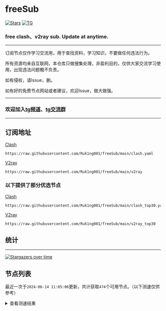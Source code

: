 # freeSub
[![Stars](https://img.shields.io/github/stars/Ruk1ng001/freeSub)](https://github.com/Ruk1ng001/freeSub/stargazers)
[![TG](https://img.shields.io/badge/Telegram-gray?logo=Telegram)](https://t.me/Ruk1ng001)
### free clash、v2ray sub. Update at anytime.

---

订阅节点仅作学习交流用，用于查找资料，学习知识，不要做任何违法行为。

所有资源均来自互联网，本仓库只做搜集处理，非盈利目的，仅供大家交流学习使用，出现违法问题概不负责。

如有侵权，请Issue，删。

如有好的免费节点网站或者建议，欢迎Issue，做大做强。

---

### 欢迎加入[tg频道](https://t.me/Ruk1ng001)、[tg交流群](https://t.me/+-e-b04EE5Cw2NmU1)

---

## 订阅地址
[Clash](https://raw.githubusercontent.com/Ruk1ng001/freeSub/main/clash.yaml)
```
https://raw.githubusercontent.com/Ruk1ng001/freeSub/main/clash.yaml
```
[V2ray](https://raw.githubusercontent.com/Ruk1ng001/freeSub/main/v2ray)
```
https://raw.githubusercontent.com/Ruk1ng001/freeSub/main/v2ray
```
### 以下提供了部分优选节点

[Clash](https://raw.githubusercontent.com/Ruk1ng001/freeSub/main/clash_top30.yaml)
```
https://raw.githubusercontent.com/Ruk1ng001/freeSub/main/clash_top30.yaml
```
[V2ray](https://raw.githubusercontent.com/Ruk1ng001/freeSub/main/v2ray_top30)
```
https://raw.githubusercontent.com/Ruk1ng001/freeSub/main/v2ray_top30
```

## 统计

---

[![Stargazers over time](https://starchart.cc/Ruk1ng001/freeSub.svg)](https://starchart.cc/Ruk1ng001/freeSub)

## 节点列表

最近一次于`2024-06-14 11:05:06`更新，共计获取`474`个可用节点。（以下测速仅供参考）

<details> <summary>查看测速结果</summary>

| 序号 | 节点 | 带宽 | 延迟 |
|:--:|:--:|:--:|:--:|
 | 1 | CN😈github.com/Ruk1ng001_284781194 | 4.30MB/s | 486.00ms |
 | 2 | CN😈github.com/Ruk1ng001_141879622 | 4.13MB/s | 404.00ms |
 | 3 | CN😈github.com/Ruk1ng001_223145029 | 4.10MB/s | 377.00ms |
 | 4 | CN😈github.com/Ruk1ng001_-219969400 | 3.97MB/s | 901.00ms |
 | 5 | ChatGPT😈github.com/Ruk1ng001_-1720612472 | 3.78MB/s | 604.00ms |
 | 6 | CA😈github.com/Ruk1ng001_1010805331 | 3.50MB/s | 2270.00ms |
 | 7 | CN😈github.com/Ruk1ng001_378947004 | 3.50MB/s | 295.00ms |
 | 8 | CN😈github.com/Ruk1ng001_1947569882 | 3.49MB/s | 598.00ms |
 | 9 | SG😈github.com/Ruk1ng001_-1132166946 | 3.39MB/s | 692.00ms |
 | 10 | CN😈github.com/Ruk1ng001_216005973 | 3.37MB/s | 583.00ms |
 | 11 | SG😈github.com/Ruk1ng001_-821740527 | 3.35MB/s | 636.00ms |
 | 12 | CN😈github.com/Ruk1ng001_-1044557709 | 3.32MB/s | 291.00ms |
 | 13 | JP😈github.com/Ruk1ng001_-1354406677 | 3.18MB/s | 649.00ms |
 | 14 | CN😈github.com/Ruk1ng001_1005979518 | 3.11MB/s | 353.00ms |
 | 15 | ChatGPT😈github.com/Ruk1ng001_136457121 | 3.09MB/s | 618.00ms |
 | 16 | Other😈github.com/Ruk1ng001_-877574257 | 3.09MB/s | 557.00ms |
 | 17 | SG😈github.com/Ruk1ng001_-1395518683 | 3.05MB/s | 608.00ms |
 | 18 | JP😈github.com/Ruk1ng001_1219834131 | 3.05MB/s | 593.00ms |
 | 19 | CA😈github.com/Ruk1ng001_1468668175 | 3.04MB/s | 1085.00ms |
 | 20 | CN😈github.com/Ruk1ng001_688576700 | 3.03MB/s | 572.00ms |
 | 21 | CA😈github.com/Ruk1ng001_-1748553046 | 3.02MB/s | 1276.00ms |
 | 22 | JP😈github.com/Ruk1ng001_563704110 | 2.95MB/s | 922.00ms |
 | 23 | CN😈github.com/Ruk1ng001_-3988742 | 2.95MB/s | 346.00ms |
 | 24 | CA😈github.com/Ruk1ng001_1754639500 | 2.90MB/s | 1065.00ms |
 | 25 | CA😈github.com/Ruk1ng001_1288985481 | 2.82MB/s | 756.00ms |
 | 26 | CA😈github.com/Ruk1ng001_1651585442 | 2.77MB/s | 643.00ms |
 | 27 | CN😈github.com/Ruk1ng001_1441326630 | 2.76MB/s | 378.00ms |
 | 28 | CA😈github.com/Ruk1ng001_-1024021329 | 2.70MB/s | 1338.00ms |
 | 29 | CN😈github.com/Ruk1ng001_-1445423274 | 2.66MB/s | 371.00ms |
 | 30 | CN😈github.com/Ruk1ng001_-722800543 | 2.56MB/s | 372.00ms |
 | 31 | CN😈github.com/Ruk1ng001_864213702 | 2.55MB/s | 921.00ms |
 | 32 | CN😈github.com/Ruk1ng001_1124490764 | 2.54MB/s | 689.00ms |
 | 33 | JP😈github.com/Ruk1ng001_-545808329 | 2.52MB/s | 474.00ms |
 | 34 | JP😈github.com/Ruk1ng001_425867381 | 2.51MB/s | 519.00ms |
 | 35 | JP😈github.com/Ruk1ng001_1063907809 | 2.43MB/s | 1222.00ms |
 | 36 | JP😈github.com/Ruk1ng001_-1175359799 | 2.37MB/s | 433.00ms |
 | 37 | JP😈github.com/Ruk1ng001_368993693 | 2.37MB/s | 671.00ms |
 | 38 | SG😈github.com/Ruk1ng001_1258538554 | 2.31MB/s | 487.00ms |
 | 39 | SG😈github.com/Ruk1ng001_-1478423456 | 2.28MB/s | 375.00ms |
 | 40 | HK😈github.com/Ruk1ng001_1928170290 | 2.28MB/s | 868.00ms |
 | 41 | CN😈github.com/Ruk1ng001_1499931997 | 2.24MB/s | 650.00ms |
 | 42 | SG😈github.com/Ruk1ng001_240246310 | 2.23MB/s | 478.00ms |
 | 43 | Euro😈github.com/Ruk1ng001_-1292305234 | 2.19MB/s | 832.00ms |
 | 44 | CA😈github.com/Ruk1ng001_1938169487 | 2.16MB/s | 707.00ms |
 | 45 | JP😈github.com/Ruk1ng001_1145725734 | 2.13MB/s | 779.00ms |
 | 46 | Other😈github.com/Ruk1ng001_1899151837 | 2.03MB/s | 789.00ms |
 | 47 | TW😈github.com/Ruk1ng001_1576201755 | 1.97MB/s | 731.00ms |
 | 48 | CA😈github.com/Ruk1ng001_377075407 | 1.97MB/s | 762.00ms |
 | 49 | SG😈github.com/Ruk1ng001_-2026700889 | 1.94MB/s | 385.00ms |
 | 50 | JP😈github.com/Ruk1ng001_1878928951 | 1.81MB/s | 545.00ms |
 | 51 | KR😈github.com/Ruk1ng001_-252815427 | 1.74MB/s | 585.00ms |
 | 52 | KR😈github.com/Ruk1ng001_14846354 | 1.74MB/s | 506.00ms |
 | 53 | JP😈github.com/Ruk1ng001_-2134533757 | 1.72MB/s | 455.00ms |
 | 54 | Other😈github.com/Ruk1ng001_-27306152 | 1.69MB/s | 459.00ms |
 | 55 | KR😈github.com/Ruk1ng001_-1774230592 | 1.66MB/s | 702.00ms |
 | 56 | CN😈github.com/Ruk1ng001_1396077 | 1.66MB/s | 1400.00ms |
 | 57 | JP😈github.com/Ruk1ng001_-747257240 | 1.64MB/s | 394.00ms |
 | 58 | CA😈github.com/Ruk1ng001_200979588 | 1.52MB/s | 1285.00ms |
 | 59 | ChatGPT😈github.com/Ruk1ng001_-446294114 | 1.52MB/s | 612.00ms |
 | 60 | UM😈github.com/Ruk1ng001_-1855573529 | 1.49MB/s | 1885.00ms |
 | 61 | CA😈github.com/Ruk1ng001_1999450718 | 1.49MB/s | 1335.00ms |
 | 62 | CA😈github.com/Ruk1ng001_-342995459 | 1.47MB/s | 1311.00ms |
 | 63 | CA😈github.com/Ruk1ng001_1313757205 | 1.47MB/s | 1357.00ms |
 | 64 | CN😈github.com/Ruk1ng001_848882935 | 1.46MB/s | 538.00ms |
 | 65 | CA😈github.com/Ruk1ng001_-883207488 | 1.45MB/s | 1441.00ms |
 | 66 | UM😈github.com/Ruk1ng001_-1039305949 | 1.42MB/s | 1144.00ms |
 | 67 | CA😈github.com/Ruk1ng001_473767417 | 1.42MB/s | 1169.00ms |
 | 68 | Other😈github.com/Ruk1ng001_432632295 | 1.41MB/s | 1361.00ms |
 | 69 | CA😈github.com/Ruk1ng001_-1398719371 | 1.40MB/s | 1340.00ms |
 | 70 | CN😈github.com/Ruk1ng001_1730480474 | 1.38MB/s | 557.00ms |
 | 71 | UM😈github.com/Ruk1ng001_1263919475 | 1.38MB/s | 1154.00ms |
 | 72 | CA😈github.com/Ruk1ng001_-1325656045 | 1.37MB/s | 1365.00ms |
 | 73 | CA😈github.com/Ruk1ng001_750209520 | 1.36MB/s | 1419.00ms |
 | 74 | CA😈github.com/Ruk1ng001_1833154454 | 1.33MB/s | 998.00ms |
 | 75 | Americas😈github.com/Ruk1ng001_-999722348 | 1.33MB/s | 1507.00ms |
 | 76 | CA😈github.com/Ruk1ng001_1346541871 | 1.32MB/s | 1049.00ms |
 | 77 | KR😈github.com/Ruk1ng001_-1692751462 | 1.29MB/s | 566.00ms |
 | 78 | UM😈github.com/Ruk1ng001_1303543440 | 1.28MB/s | 1191.00ms |
 | 79 | KR😈github.com/Ruk1ng001_-2075407552 | 1.28MB/s | 586.00ms |
 | 80 | CA😈github.com/Ruk1ng001_1293469075 | 1.28MB/s | 1491.00ms |
 | 81 | KR😈github.com/Ruk1ng001_-1492631877 | 1.26MB/s | 509.00ms |
 | 82 | UM😈github.com/Ruk1ng001_-618823350 | 1.26MB/s | 1249.00ms |
 | 83 | CA😈github.com/Ruk1ng001_-430273515 | 1.26MB/s | 1457.00ms |
 | 84 | Americas😈github.com/Ruk1ng001_-850469968 | 1.26MB/s | 1180.00ms |
 | 85 | CA😈github.com/Ruk1ng001_1057658194 | 1.24MB/s | 1458.00ms |
 | 86 | Americas😈github.com/Ruk1ng001_-1206817316 | 1.24MB/s | 1156.00ms |
 | 87 | CA😈github.com/Ruk1ng001_-127456959 | 1.23MB/s | 1702.00ms |
 | 88 | CN😈github.com/Ruk1ng001_510837293 | 1.22MB/s | 873.00ms |
 | 89 | UM😈github.com/Ruk1ng001_1945843757 | 1.22MB/s | 1220.00ms |
 | 90 | Americas😈github.com/Ruk1ng001_-1398207475 | 1.21MB/s | 1496.00ms |
 | 91 | UM😈github.com/Ruk1ng001_757201259 | 1.21MB/s | 975.00ms |
 | 92 | CA😈github.com/Ruk1ng001_364808279 | 1.20MB/s | 2170.00ms |
 | 93 | UM😈github.com/Ruk1ng001_-1295597631 | 1.19MB/s | 1131.00ms |
 | 94 | UM😈github.com/Ruk1ng001_-1116103577 | 1.18MB/s | 1176.00ms |
 | 95 | UM😈github.com/Ruk1ng001_1429229212 | 1.17MB/s | 1441.00ms |
 | 96 | Americas😈github.com/Ruk1ng001_-445833043 | 1.15MB/s | 1645.00ms |
 | 97 | CA😈github.com/Ruk1ng001_-1646686877 | 1.14MB/s | 1155.00ms |
 | 98 | CA😈github.com/Ruk1ng001_303948354 | 1.14MB/s | 1315.00ms |
 | 99 | CA😈github.com/Ruk1ng001_2145981711 | 1.13MB/s | 1525.00ms |
 | 100 | CA😈github.com/Ruk1ng001_73581042 | 1.13MB/s | 1666.00ms |
 | 101 | UM😈github.com/Ruk1ng001_-1973732023 | 1.13MB/s | 1962.00ms |
 | 102 | UM😈github.com/Ruk1ng001_913949734 | 1.13MB/s | 1296.00ms |
 | 103 | CA😈github.com/Ruk1ng001_1058369908 | 1.12MB/s | 1797.00ms |
 | 104 | AU😈github.com/Ruk1ng001_-493731111 | 1.11MB/s | 1617.00ms |
 | 105 | Americas😈github.com/Ruk1ng001_1388672434 | 1.11MB/s | 1776.00ms |
 | 106 | CA😈github.com/Ruk1ng001_-2135311037 | 1.10MB/s | 1461.00ms |
 | 107 | Euro😈github.com/Ruk1ng001_446091685 | 1.10MB/s | 1828.00ms |
 | 108 | CA😈github.com/Ruk1ng001_1252591340 | 1.10MB/s | 1772.00ms |
 | 109 | Americas😈github.com/Ruk1ng001_-1716620041 | 1.10MB/s | 1722.00ms |
 | 110 | Euro😈github.com/Ruk1ng001_-325578935 | 1.09MB/s | 889.00ms |
 | 111 | CA😈github.com/Ruk1ng001_-355151149 | 1.09MB/s | 1985.00ms |
 | 112 | HK😈github.com/Ruk1ng001_-1749617839 | 1.09MB/s | 1993.00ms |
 | 113 | CA😈github.com/Ruk1ng001_1498486617 | 1.09MB/s | 1768.00ms |
 | 114 | CA😈github.com/Ruk1ng001_-316410428 | 1.09MB/s | 1746.00ms |
 | 115 | UM😈github.com/Ruk1ng001_1472351678 | 1.09MB/s | 1130.00ms |
 | 116 | CA😈github.com/Ruk1ng001_-165141417 | 1.07MB/s | 1219.00ms |
 | 117 | UK😈github.com/Ruk1ng001_613534464 | 1.07MB/s | 1609.00ms |
 | 118 | Asia😈github.com/Ruk1ng001_898959783 | 1.06MB/s | 1229.00ms |
 | 119 | CA😈github.com/Ruk1ng001_-1117588303 | 1.06MB/s | 1619.00ms |
 | 120 | CA😈github.com/Ruk1ng001_-1537019358 | 1.06MB/s | 1556.00ms |
 | 121 | CA😈github.com/Ruk1ng001_-352530556 | 1.06MB/s | 1311.00ms |
 | 122 | CA😈github.com/Ruk1ng001_697742170 | 1.06MB/s | 1919.00ms |
 | 123 | CA😈github.com/Ruk1ng001_-1938655957 | 1.05MB/s | 1562.00ms |
 | 124 | UM😈github.com/Ruk1ng001_1110951307 | 1.04MB/s | 1568.00ms |
 | 125 | CA😈github.com/Ruk1ng001_-9408553 | 1.04MB/s | 1345.00ms |
 | 126 | UM😈github.com/Ruk1ng001_-225360127 | 1.04MB/s | 1539.00ms |
 | 127 | CA😈github.com/Ruk1ng001_744069872 | 1.04MB/s | 1703.00ms |
 | 128 | CA😈github.com/Ruk1ng001_-293502404 | 1.04MB/s | 1706.00ms |
 | 129 | CA😈github.com/Ruk1ng001_1386396304 | 1.04MB/s | 1687.00ms |
 | 130 | CA😈github.com/Ruk1ng001_-130204293 | 1.03MB/s | 2057.00ms |
 | 131 | CA😈github.com/Ruk1ng001_-1854683167 | 1.03MB/s | 1608.00ms |
 | 132 | UM😈github.com/Ruk1ng001_25263239 | 1.03MB/s | 1708.00ms |
 | 133 | CA😈github.com/Ruk1ng001_-1434398084 | 1.03MB/s | 1865.00ms |
 | 134 | CA😈github.com/Ruk1ng001_1762558130 | 1.03MB/s | 1761.00ms |
 | 135 | Americas😈github.com/Ruk1ng001_1259541553 | 1.03MB/s | 1453.00ms |
 | 136 | CA😈github.com/Ruk1ng001_44100457 | 1.02MB/s | 1986.00ms |
 | 137 | CA😈github.com/Ruk1ng001_-1831429985 | 1.02MB/s | 1707.00ms |
 | 138 | CA😈github.com/Ruk1ng001_-1458062871 | 1.02MB/s | 1956.00ms |
 | 139 | CA😈github.com/Ruk1ng001_-179314871 | 1018.47KB/s | 1743.00ms |
 | 140 | UM😈github.com/Ruk1ng001_-1986465562 | 1014.05KB/s | 1246.00ms |
 | 141 | CA😈github.com/Ruk1ng001_-1028831141 | 1012.83KB/s | 1507.00ms |
 | 142 | UM😈github.com/Ruk1ng001_-1462661549 | 999.86KB/s | 1633.00ms |
 | 143 | UM😈github.com/Ruk1ng001_459534470 | 994.68KB/s | 1316.00ms |
 | 144 | CA😈github.com/Ruk1ng001_1115126583 | 987.66KB/s | 1506.00ms |
 | 145 | CA😈github.com/Ruk1ng001_1354678388 | 986.99KB/s | 2072.00ms |
 | 146 | RU😈github.com/Ruk1ng001_528691366 | 986.55KB/s | 1696.00ms |
 | 147 | CA😈github.com/Ruk1ng001_-2085459911 | 983.30KB/s | 1905.00ms |
 | 148 | CN😈github.com/Ruk1ng001_689809781 | 980.92KB/s | 373.00ms |
 | 149 | CN😈github.com/Ruk1ng001_1787347092 | 961.31KB/s | 358.00ms |
 | 150 | CN😈github.com/Ruk1ng001_-1850287176 | 959.38KB/s | 389.00ms |
 | 151 | CA😈github.com/Ruk1ng001_-1675528914 | 954.70KB/s | 1484.00ms |
 | 152 | NL😈github.com/Ruk1ng001_-1015548933 | 952.82KB/s | 1358.00ms |
 | 153 | CA😈github.com/Ruk1ng001_1565625205 | 950.12KB/s | 2411.00ms |
 | 154 | CA😈github.com/Ruk1ng001_-369579163 | 946.84KB/s | 1681.00ms |
 | 155 | CN😈github.com/Ruk1ng001_-1843361734 | 946.21KB/s | 1006.00ms |
 | 156 | RU😈github.com/Ruk1ng001_1194237637 | 945.88KB/s | 1229.00ms |
 | 157 | CA😈github.com/Ruk1ng001_1146019942 | 944.60KB/s | 1846.00ms |
 | 158 | FR😈github.com/Ruk1ng001_1837942177 | 942.79KB/s | 1175.00ms |
 | 159 | CA😈github.com/Ruk1ng001_-2089728570 | 939.47KB/s | 1689.00ms |
 | 160 | DE😈github.com/Ruk1ng001_-1090228891 | 939.37KB/s | 919.00ms |
 | 161 | GB😈github.com/Ruk1ng001_1729989681 | 937.30KB/s | 683.00ms |
 | 162 | CN😈github.com/Ruk1ng001_1540031215 | 929.92KB/s | 773.00ms |
 | 163 | US😈github.com/Ruk1ng001_1774724801 | 929.88KB/s | 873.00ms |
 | 164 | CN😈github.com/Ruk1ng001_841433886 | 927.32KB/s | 406.00ms |
 | 165 | CN😈github.com/Ruk1ng001_-1830203450 | 927.29KB/s | 1346.00ms |
 | 166 | Euro😈github.com/Ruk1ng001_1455062586 | 926.56KB/s | 692.00ms |
 | 167 | NL😈github.com/Ruk1ng001_-1100658875 | 922.45KB/s | 684.00ms |
 | 168 | NL😈github.com/Ruk1ng001_-1059410687 | 921.85KB/s | 1372.00ms |
 | 169 | FR😈github.com/Ruk1ng001_-1815876387 | 920.34KB/s | 1780.00ms |
 | 170 | CN😈github.com/Ruk1ng001_-1568144677 | 918.05KB/s | 1210.00ms |
 | 171 | CA😈github.com/Ruk1ng001_-345208121 | 916.86KB/s | 1736.00ms |
 | 172 | CN😈github.com/Ruk1ng001_923473213 | 914.53KB/s | 1375.00ms |
 | 173 | CA😈github.com/Ruk1ng001_1594661022 | 913.08KB/s | 1478.00ms |
 | 174 | Americas😈github.com/Ruk1ng001_-1965554259 | 911.00KB/s | 2987.00ms |
 | 175 | GB😈github.com/Ruk1ng001_-1570583276 | 910.66KB/s | 643.00ms |
 | 176 | CA😈github.com/Ruk1ng001_-1954741112 | 907.62KB/s | 1522.00ms |
 | 177 | Other😈github.com/Ruk1ng001_-1653643091 | 905.39KB/s | 2017.00ms |
 | 178 | Other😈github.com/Ruk1ng001_19342152 | 904.94KB/s | 1680.00ms |
 | 179 | DE😈github.com/Ruk1ng001_-1549659640 | 904.25KB/s | 765.00ms |
 | 180 | CA😈github.com/Ruk1ng001_-1455981879 | 904.14KB/s | 1650.00ms |
 | 181 | CA😈github.com/Ruk1ng001_851266038 | 903.26KB/s | 1692.00ms |
 | 182 | CA😈github.com/Ruk1ng001_773582329 | 900.67KB/s | 1755.00ms |
 | 183 | CA😈github.com/Ruk1ng001_-1987262472 | 899.05KB/s | 1555.00ms |
 | 184 | Americas😈github.com/Ruk1ng001_1991259603 | 886.58KB/s | 1795.00ms |
 | 185 | CN😈github.com/Ruk1ng001_-1694117733 | 884.99KB/s | 390.00ms |
 | 186 | US😈github.com/Ruk1ng001_-450263324 | 877.89KB/s | 1482.00ms |
 | 187 | FR😈github.com/Ruk1ng001_-834642622 | 876.96KB/s | 802.00ms |
 | 188 | FR😈github.com/Ruk1ng001_1300892440 | 874.51KB/s | 782.00ms |
 | 189 | Americas😈github.com/Ruk1ng001_951108474 | 870.46KB/s | 1814.00ms |
 | 190 | UM😈github.com/Ruk1ng001_-935383257 | 868.84KB/s | 1720.00ms |
 | 191 | IE😈github.com/Ruk1ng001_-1884036733 | 867.94KB/s | 1006.00ms |
 | 192 | CN😈github.com/Ruk1ng001_695808219 | 866.51KB/s | 1320.00ms |
 | 193 | FR😈github.com/Ruk1ng001_1458109122 | 866.12KB/s | 1022.00ms |
 | 194 | Other😈github.com/Ruk1ng001_475009219 | 866.07KB/s | 1005.00ms |
 | 195 | CN😈github.com/Ruk1ng001_-1037551786 | 863.79KB/s | 776.00ms |
 | 196 | RU😈github.com/Ruk1ng001_1143344296 | 863.56KB/s | 1399.00ms |
 | 197 | FR😈github.com/Ruk1ng001_-771843790 | 859.54KB/s | 836.00ms |
 | 198 | US😈github.com/Ruk1ng001_2066168569 | 857.02KB/s | 785.00ms |
 | 199 | CN😈github.com/Ruk1ng001_-711254255 | 856.87KB/s | 1186.00ms |
 | 200 | UM😈github.com/Ruk1ng001_1568331510 | 850.99KB/s | 1750.00ms |
 | 201 | JP😈github.com/Ruk1ng001_-517696060 | 847.05KB/s | 632.00ms |
 | 202 | CA😈github.com/Ruk1ng001_1301466806 | 845.77KB/s | 1771.00ms |
 | 203 | FR😈github.com/Ruk1ng001_738482068 | 845.02KB/s | 1718.00ms |
 | 204 | FR😈github.com/Ruk1ng001_1158107128 | 840.32KB/s | 853.00ms |
 | 205 | SE😈github.com/Ruk1ng001_138842696 | 838.83KB/s | 921.00ms |
 | 206 | UM😈github.com/Ruk1ng001_1362984180 | 837.19KB/s | 1769.00ms |
 | 207 | CN😈github.com/Ruk1ng001_627584863 | 834.56KB/s | 1350.00ms |
 | 208 | CN😈github.com/Ruk1ng001_859471878 | 833.65KB/s | 788.00ms |
 | 209 | CA😈github.com/Ruk1ng001_-344366880 | 829.23KB/s | 1687.00ms |
 | 210 | FR😈github.com/Ruk1ng001_2065431990 | 825.47KB/s | 1506.00ms |
 | 211 | CA😈github.com/Ruk1ng001_899923451 | 822.63KB/s | 1628.00ms |
 | 212 | CA😈github.com/Ruk1ng001_-405288375 | 821.41KB/s | 1592.00ms |
 | 213 | FR😈github.com/Ruk1ng001_460132446 | 818.59KB/s | 869.00ms |
 | 214 | CA😈github.com/Ruk1ng001_1422081840 | 818.18KB/s | 1552.00ms |
 | 215 | FR😈github.com/Ruk1ng001_1292482111 | 817.71KB/s | 922.00ms |
 | 216 | Other😈github.com/Ruk1ng001_-1712719632 | 814.49KB/s | 905.00ms |
 | 217 | US😈github.com/Ruk1ng001_1878698898 | 808.74KB/s | 795.00ms |
 | 218 | FR😈github.com/Ruk1ng001_1063657475 | 808.66KB/s | 985.00ms |
 | 219 | TW😈github.com/Ruk1ng001_-1287843981 | 805.82KB/s | 1520.00ms |
 | 220 | CN😈github.com/Ruk1ng001_-1879508608 | 801.23KB/s | 795.00ms |
 | 221 | US😈github.com/Ruk1ng001_-848586415 | 795.07KB/s | 1755.00ms |
 | 222 | CN😈github.com/Ruk1ng001_208925399 | 792.08KB/s | 1018.00ms |
 | 223 | CA😈github.com/Ruk1ng001_1132634313 | 790.82KB/s | 966.00ms |
 | 224 | FR😈github.com/Ruk1ng001_-1728010228 | 788.67KB/s | 1267.00ms |
 | 225 | FR😈github.com/Ruk1ng001_607364820 | 786.29KB/s | 1279.00ms |
 | 226 | CA😈github.com/Ruk1ng001_-737938593 | 785.97KB/s | 1754.00ms |
 | 227 | CN😈github.com/Ruk1ng001_-1668762993 | 784.01KB/s | 766.00ms |
 | 228 | CA😈github.com/Ruk1ng001_-879728417 | 782.85KB/s | 1770.00ms |
 | 229 | CN😈github.com/Ruk1ng001_1120673000 | 782.84KB/s | 796.00ms |
 | 230 | CA😈github.com/Ruk1ng001_1424009739 | 781.15KB/s | 1571.00ms |
 | 231 | CN😈github.com/Ruk1ng001_1154722683 | 776.70KB/s | 1030.00ms |
 | 232 | NL😈github.com/Ruk1ng001_-730927187 | 772.96KB/s | 716.00ms |
 | 233 | IE😈github.com/Ruk1ng001_-941022495 | 772.20KB/s | 911.00ms |
 | 234 | Other😈github.com/Ruk1ng001_-128568672 | 767.79KB/s | 945.00ms |
 | 235 | UK😈github.com/Ruk1ng001_1803838118 | 765.87KB/s | 946.00ms |
 | 236 | CA😈github.com/Ruk1ng001_393539920 | 763.71KB/s | 1606.00ms |
 | 237 | CN😈github.com/Ruk1ng001_1904645190 | 760.38KB/s | 1361.00ms |
 | 238 | JP😈github.com/Ruk1ng001_-349271798 | 752.86KB/s | 497.00ms |
 | 239 | CA😈github.com/Ruk1ng001_209971966 | 742.43KB/s | 2242.00ms |
 | 240 | GB😈github.com/Ruk1ng001_-1338012212 | 741.09KB/s | 760.00ms |
 | 241 | Other😈github.com/Ruk1ng001_-933872702 | 739.86KB/s | 823.00ms |
 | 242 | UK😈github.com/Ruk1ng001_-731513592 | 734.26KB/s | 2079.00ms |
 | 243 | IE😈github.com/Ruk1ng001_-471464511 | 729.98KB/s | 1034.00ms |
 | 244 | IE😈github.com/Ruk1ng001_1532031766 | 729.79KB/s | 1012.00ms |
 | 245 | Euro😈github.com/Ruk1ng001_2069279467 | 727.66KB/s | 1825.00ms |
 | 246 | GB😈github.com/Ruk1ng001_-561880074 | 725.00KB/s | 766.00ms |
 | 247 | US😈github.com/Ruk1ng001_622120033 | 722.31KB/s | 826.00ms |
 | 248 | US😈github.com/Ruk1ng001_1490566360 | 721.41KB/s | 788.00ms |
 | 249 | Other😈github.com/Ruk1ng001_635741357 | 712.99KB/s | 982.00ms |
 | 250 | CA😈github.com/Ruk1ng001_1851543490 | 711.05KB/s | 2052.00ms |
 | 251 | CA😈github.com/Ruk1ng001_-80883295 | 710.87KB/s | 2147.00ms |
 | 252 | US😈github.com/Ruk1ng001_1650935518 | 709.62KB/s | 805.00ms |
 | 253 | UM😈github.com/Ruk1ng001_-1409653729 | 709.05KB/s | 2997.00ms |
 | 254 | FR😈github.com/Ruk1ng001_-1182933090 | 699.99KB/s | 998.00ms |
 | 255 | Other😈github.com/Ruk1ng001_-1398763891 | 699.42KB/s | 1015.00ms |
 | 256 | CA😈github.com/Ruk1ng001_792724474 | 696.62KB/s | 1634.00ms |
 | 257 | CN😈github.com/Ruk1ng001_-740276933 | 695.54KB/s | 1375.00ms |
 | 258 | CA😈github.com/Ruk1ng001_327744914 | 692.28KB/s | 2060.00ms |
 | 259 | FR😈github.com/Ruk1ng001_-1611703640 | 690.63KB/s | 1986.00ms |
 | 260 | PL😈github.com/Ruk1ng001_321071252 | 686.27KB/s | 824.00ms |
 | 261 | GB😈github.com/Ruk1ng001_-1230510135 | 682.83KB/s | 743.00ms |
 | 262 | TW😈github.com/Ruk1ng001_-1607020291 | 673.66KB/s | 1623.00ms |
 | 263 | Americas😈github.com/Ruk1ng001_-1945042243 | 667.73KB/s | 1743.00ms |
 | 264 | IE😈github.com/Ruk1ng001_-1787133954 | 658.41KB/s | 1085.00ms |
 | 265 | US😈github.com/Ruk1ng001_1204036002 | 648.56KB/s | 1527.00ms |
 | 266 | TR😈github.com/Ruk1ng001_142175050 | 647.19KB/s | 1085.00ms |
 | 267 | UM😈github.com/Ruk1ng001_349505402 | 633.17KB/s | 1017.00ms |
 | 268 | Other😈github.com/Ruk1ng001_-276725143 | 633.01KB/s | 1296.00ms |
 | 269 | RU😈github.com/Ruk1ng001_-2055365855 | 632.34KB/s | 1160.00ms |
 | 270 | CA😈github.com/Ruk1ng001_-1260028076 | 628.36KB/s | 1505.00ms |
 | 271 | FI😈github.com/Ruk1ng001_-1920825593 | 610.74KB/s | 781.00ms |
 | 272 | Other😈github.com/Ruk1ng001_1540704172 | 595.64KB/s | 2001.00ms |
 | 273 | UM😈github.com/Ruk1ng001_-905521207 | 595.43KB/s | 1020.00ms |
 | 274 | CA😈github.com/Ruk1ng001_59539427 | 586.55KB/s | 1708.00ms |
 | 275 | Americas😈github.com/Ruk1ng001_-185628379 | 585.30KB/s | 949.00ms |
 | 276 | CA😈github.com/Ruk1ng001_-1144823301 | 584.22KB/s | 1859.00ms |
 | 277 | FR😈github.com/Ruk1ng001_331755800 | 574.52KB/s | 1601.00ms |
 | 278 | FR😈github.com/Ruk1ng001_-1857771266 | 573.72KB/s | 1247.00ms |
 | 279 | CN😈github.com/Ruk1ng001_757930817 | 557.15KB/s | 787.00ms |
 | 280 | Americas😈github.com/Ruk1ng001_1223658203 | 551.14KB/s | 1842.00ms |
 | 281 | RU😈github.com/Ruk1ng001_-1192017962 | 532.99KB/s | 1001.00ms |
 | 282 | Other😈github.com/Ruk1ng001_-1053759612 | 531.52KB/s | 813.00ms |
 | 283 | CN😈github.com/Ruk1ng001_-1174444579 | 531.50KB/s | 788.00ms |
 | 284 | TW😈github.com/Ruk1ng001_-1584360540 | 525.36KB/s | 1269.00ms |
 | 285 | IE😈github.com/Ruk1ng001_2082051835 | 506.30KB/s | 1358.00ms |
 | 286 | FI😈github.com/Ruk1ng001_261285732 | 505.98KB/s | 1238.00ms |
 | 287 | CA😈github.com/Ruk1ng001_-709405532 | 493.69KB/s | 2096.00ms |
 | 288 | CA😈github.com/Ruk1ng001_-825650430 | 490.75KB/s | 1672.00ms |
 | 289 | CA😈github.com/Ruk1ng001_-1642046963 | 490.30KB/s | 1568.00ms |
 | 290 | FR😈github.com/Ruk1ng001_1645611922 | 485.60KB/s | 2114.00ms |
 | 291 | CA😈github.com/Ruk1ng001_-2025883988 | 481.87KB/s | 1549.00ms |
 | 292 | UM😈github.com/Ruk1ng001_-1491882096 | 463.89KB/s | 1452.00ms |
 | 293 | CA😈github.com/Ruk1ng001_1372504354 | 461.31KB/s | 2977.00ms |
 | 294 | Other😈github.com/Ruk1ng001_584429194 | 458.58KB/s | 2279.00ms |
 | 295 | CA😈github.com/Ruk1ng001_1141390239 | 458.50KB/s | 2156.00ms |
 | 296 | Other😈github.com/Ruk1ng001_-390927278 | 453.56KB/s | 2022.00ms |
 | 297 | CN😈github.com/Ruk1ng001_-725283801 | 448.86KB/s | 1309.00ms |
 | 298 | Other😈github.com/Ruk1ng001_-1323244549 | 443.87KB/s | 1273.00ms |
 | 299 | CA😈github.com/Ruk1ng001_-2111222179 | 443.09KB/s | 1944.00ms |
 | 300 | CA😈github.com/Ruk1ng001_-1569356202 | 438.68KB/s | 1671.00ms |
 | 301 | FR😈github.com/Ruk1ng001_789564023 | 438.01KB/s | 937.00ms |
 | 302 | CA😈github.com/Ruk1ng001_-1482211932 | 433.02KB/s | 2306.00ms |
 | 303 | TW😈github.com/Ruk1ng001_-2076773110 | 413.81KB/s | 1457.00ms |
 | 304 | CA😈github.com/Ruk1ng001_-751268571 | 408.51KB/s | 1563.00ms |
 | 305 | GB😈github.com/Ruk1ng001_-1780153314 | 408.23KB/s | 729.00ms |
 | 306 | TW😈github.com/Ruk1ng001_1960518819 | 396.25KB/s | 1798.00ms |
 | 307 | GB😈github.com/Ruk1ng001_591145383 | 393.64KB/s | 712.00ms |
 | 308 | CA😈github.com/Ruk1ng001_-375394503 | 387.55KB/s | 1546.00ms |
 | 309 | CA😈github.com/Ruk1ng001_-1123735746 | 386.33KB/s | 2102.00ms |
 | 310 | Other😈github.com/Ruk1ng001_1837084213 | 384.61KB/s | 1355.00ms |
 | 311 | Americas😈github.com/Ruk1ng001_-1753398426 | 369.32KB/s | 2244.00ms |
 | 312 | JP😈github.com/Ruk1ng001_1614427996 | 367.71KB/s | 484.00ms |
 | 313 | CA😈github.com/Ruk1ng001_24707325 | 356.57KB/s | 2350.00ms |
 | 314 | CA😈github.com/Ruk1ng001_-1472012229 | 354.97KB/s | 1627.00ms |
 | 315 | CA😈github.com/Ruk1ng001_-745706713 | 347.72KB/s | 2893.00ms |
 | 316 | CA😈github.com/Ruk1ng001_-1175857349 | 342.88KB/s | 1566.00ms |
 | 317 | CA😈github.com/Ruk1ng001_-1340086646 | 340.34KB/s | 2436.00ms |
 | 318 | FR😈github.com/Ruk1ng001_995614948 | 339.28KB/s | 2062.00ms |
 | 319 | CA😈github.com/Ruk1ng001_-327786332 | 337.58KB/s | 1773.00ms |
 | 320 | CA😈github.com/Ruk1ng001_-1732463904 | 336.19KB/s | 1680.00ms |
 | 321 | Americas😈github.com/Ruk1ng001_850726388 | 333.76KB/s | 1508.00ms |
 | 322 | FR😈github.com/Ruk1ng001_631136814 | 332.76KB/s | 2091.00ms |
 | 323 | CA😈github.com/Ruk1ng001_1170082256 | 332.05KB/s | 1907.00ms |
 | 324 | CN😈github.com/Ruk1ng001_-1872164328 | 327.46KB/s | 1316.00ms |
 | 325 | CA😈github.com/Ruk1ng001_352457683 | 324.33KB/s | 1534.00ms |
 | 326 | TW😈github.com/Ruk1ng001_-1747887570 | 324.05KB/s | 1705.00ms |
 | 327 | PL😈github.com/Ruk1ng001_-495237546 | 323.19KB/s | 1170.00ms |
 | 328 | GB😈github.com/Ruk1ng001_-1964018986 | 321.37KB/s | 765.00ms |
 | 329 | CA😈github.com/Ruk1ng001_974287222 | 320.71KB/s | 1492.00ms |
 | 330 | CA😈github.com/Ruk1ng001_295479432 | 315.04KB/s | 2239.00ms |
 | 331 | GB😈github.com/Ruk1ng001_1639291485 | 312.53KB/s | 1198.00ms |
 | 332 | PL😈github.com/Ruk1ng001_-78977996 | 299.61KB/s | 906.00ms |
 | 333 | CA😈github.com/Ruk1ng001_-1950174997 | 295.29KB/s | 1708.00ms |
 | 334 | Other😈github.com/Ruk1ng001_1966806141 | 294.91KB/s | 1858.00ms |
 | 335 | TW😈github.com/Ruk1ng001_403432722 | 290.19KB/s | 1719.00ms |
 | 336 | CA😈github.com/Ruk1ng001_573813942 | 285.10KB/s | 1836.00ms |
 | 337 | DE😈github.com/Ruk1ng001_1010036579 | 284.77KB/s | 866.00ms |
 | 338 | UM😈github.com/Ruk1ng001_1034331182 | 283.09KB/s | 1461.00ms |
 | 339 | Other😈github.com/Ruk1ng001_610010861 | 276.98KB/s | 1066.00ms |
 | 340 | CA😈github.com/Ruk1ng001_-910245022 | 276.42KB/s | 1674.00ms |
 | 341 | CA😈github.com/Ruk1ng001_1670620339 | 272.77KB/s | 1579.00ms |
 | 342 | CA😈github.com/Ruk1ng001_961392496 | 269.92KB/s | 1703.00ms |
 | 343 | PL😈github.com/Ruk1ng001_1939085576 | 269.56KB/s | 1116.00ms |
 | 344 | FR😈github.com/Ruk1ng001_-1162557377 | 269.37KB/s | 2170.00ms |
 | 345 | PL😈github.com/Ruk1ng001_-1728090304 | 266.32KB/s | 1482.00ms |
 | 346 | CN😈github.com/Ruk1ng001_-1379830420 | 263.33KB/s | 1301.00ms |
 | 347 | CA😈github.com/Ruk1ng001_-2025837458 | 262.11KB/s | 1530.00ms |
 | 348 | CA😈github.com/Ruk1ng001_213192865 | 261.36KB/s | 2482.00ms |
 | 349 | CA😈github.com/Ruk1ng001_-1568117192 | 259.91KB/s | 2506.00ms |
 | 350 | CA😈github.com/Ruk1ng001_1035748515 | 257.71KB/s | 1544.00ms |
 | 351 | TW😈github.com/Ruk1ng001_1824693755 | 256.66KB/s | 2114.00ms |
 | 352 | CA😈github.com/Ruk1ng001_-1076426700 | 256.40KB/s | 1940.00ms |
 | 353 | PL😈github.com/Ruk1ng001_1472696902 | 255.14KB/s | 1182.00ms |
 | 354 | CA😈github.com/Ruk1ng001_-1817004578 | 254.58KB/s | 1902.00ms |
 | 355 | DE😈github.com/Ruk1ng001_1796700239 | 253.73KB/s | 1871.00ms |
 | 356 | UM😈github.com/Ruk1ng001_-2100351759 | 251.70KB/s | 1937.00ms |
 | 357 | CA😈github.com/Ruk1ng001_655327623 | 246.49KB/s | 1866.00ms |
 | 358 | GB😈github.com/Ruk1ng001_1779611551 | 244.32KB/s | 977.00ms |
 | 359 | CA😈github.com/Ruk1ng001_-410727302 | 244.02KB/s | 1957.00ms |
 | 360 | FR😈github.com/Ruk1ng001_1940271397 | 243.33KB/s | 882.00ms |
 | 361 | Other😈github.com/Ruk1ng001_-544250388 | 240.91KB/s | 1010.00ms |
 | 362 | PL😈github.com/Ruk1ng001_1550423410 | 238.95KB/s | 826.00ms |
 | 363 | Other😈github.com/Ruk1ng001_-292540982 | 235.44KB/s | 1897.00ms |
 | 364 | PL😈github.com/Ruk1ng001_-728563756 | 235.38KB/s | 826.00ms |
 | 365 | CA😈github.com/Ruk1ng001_-1938705694 | 235.37KB/s | 1490.00ms |
 | 366 | CA😈github.com/Ruk1ng001_1312506287 | 234.44KB/s | 2162.00ms |
 | 367 | CA😈github.com/Ruk1ng001_-1296741748 | 230.61KB/s | 2047.00ms |
 | 368 | CA😈github.com/Ruk1ng001_-992709008 | 230.01KB/s | 2939.00ms |
 | 369 | CA😈github.com/Ruk1ng001_1404508037 | 229.16KB/s | 2474.00ms |
 | 370 | CA😈github.com/Ruk1ng001_1975868186 | 227.39KB/s | 1951.00ms |
 | 371 | CA😈github.com/Ruk1ng001_952381095 | 221.96KB/s | 2448.00ms |
 | 372 | FI😈github.com/Ruk1ng001_-924341426 | 219.61KB/s | 1331.00ms |
 | 373 | PL😈github.com/Ruk1ng001_-1159664716 | 219.02KB/s | 1303.00ms |
 | 374 | TW😈github.com/Ruk1ng001_1754848404 | 218.31KB/s | 2283.00ms |
 | 375 | CA😈github.com/Ruk1ng001_1067190068 | 217.85KB/s | 1532.00ms |
 | 376 | Americas😈github.com/Ruk1ng001_-1827284712 | 217.53KB/s | 2026.00ms |
 | 377 | CA😈github.com/Ruk1ng001_-367652200 | 215.98KB/s | 2184.00ms |
 | 378 | PL😈github.com/Ruk1ng001_369549477 | 215.55KB/s | 905.00ms |
 | 379 | Other😈github.com/Ruk1ng001_1940263112 | 214.40KB/s | 2251.00ms |
 | 380 | UM😈github.com/Ruk1ng001_-931197410 | 211.79KB/s | 1345.00ms |
 | 381 | CA😈github.com/Ruk1ng001_1183857237 | 211.18KB/s | 962.00ms |
 | 382 | CA😈github.com/Ruk1ng001_-1615409974 | 210.16KB/s | 1842.00ms |
 | 383 | US😈github.com/Ruk1ng001_-485582610 | 203.97KB/s | 2782.00ms |
 | 384 | PL😈github.com/Ruk1ng001_-967417382 | 201.50KB/s | 1314.00ms |
 | 385 | CA😈github.com/Ruk1ng001_-1566649214 | 201.32KB/s | 2486.00ms |
 | 386 | CA😈github.com/Ruk1ng001_2003495174 | 200.59KB/s | 1606.00ms |
 | 387 | PL😈github.com/Ruk1ng001_1723266525 | 200.27KB/s | 884.00ms |
 | 388 | PL😈github.com/Ruk1ng001_1473460646 | 199.52KB/s | 1197.00ms |
 | 389 | TW😈github.com/Ruk1ng001_1590136896 | 197.45KB/s | 2311.00ms |
 | 390 | Other😈github.com/Ruk1ng001_-1470145828 | 193.27KB/s | 1951.00ms |
 | 391 | TW😈github.com/Ruk1ng001_-459808058 | 192.93KB/s | 2419.00ms |
 | 392 | CA😈github.com/Ruk1ng001_-1545282840 | 192.34KB/s | 2723.00ms |
 | 393 | CA😈github.com/Ruk1ng001_1397889987 | 191.98KB/s | 1997.00ms |
 | 394 | PL😈github.com/Ruk1ng001_2090955147 | 191.93KB/s | 1175.00ms |
 | 395 | TW😈github.com/Ruk1ng001_277166634 | 188.70KB/s | 2290.00ms |
 | 396 | CA😈github.com/Ruk1ng001_-1987922287 | 187.23KB/s | 2192.00ms |
 | 397 | HK😈github.com/Ruk1ng001_1304344029 | 187.08KB/s | 1213.00ms |
 | 398 | CA😈github.com/Ruk1ng001_54666908 | 183.53KB/s | 1884.00ms |
 | 399 | PL😈github.com/Ruk1ng001_-1981260913 | 181.79KB/s | 1110.00ms |
 | 400 | CA😈github.com/Ruk1ng001_-189472759 | 179.78KB/s | 2014.00ms |
 | 401 | UM😈github.com/Ruk1ng001_1534370505 | 179.08KB/s | 1059.00ms |
 | 402 | FR😈github.com/Ruk1ng001_2090908757 | 174.70KB/s | 2337.00ms |
 | 403 | CA😈github.com/Ruk1ng001_-1523208317 | 174.68KB/s | 1079.00ms |
 | 404 | PL😈github.com/Ruk1ng001_121942279 | 173.64KB/s | 1093.00ms |
 | 405 | Other😈github.com/Ruk1ng001_-518999315 | 171.42KB/s | 1625.00ms |
 | 406 | PL😈github.com/Ruk1ng001_190978668 | 170.94KB/s | 1108.00ms |
 | 407 | CA😈github.com/Ruk1ng001_84651883 | 170.88KB/s | 1768.00ms |
 | 408 | CN😈github.com/Ruk1ng001_852798755 | 167.00KB/s | 1667.00ms |
 | 409 | Americas😈github.com/Ruk1ng001_1981667773 | 166.91KB/s | 2191.00ms |
 | 410 | TW😈github.com/Ruk1ng001_-1693497770 | 165.17KB/s | 2522.00ms |
 | 411 | Americas😈github.com/Ruk1ng001_1804542208 | 164.93KB/s | 1889.00ms |
 | 412 | FR😈github.com/Ruk1ng001_945843644 | 164.87KB/s | 745.00ms |
 | 413 | CA😈github.com/Ruk1ng001_-1163513207 | 162.92KB/s | 2338.00ms |
 | 414 | PL😈github.com/Ruk1ng001_-1673573971 | 162.33KB/s | 1130.00ms |
 | 415 | RU😈github.com/Ruk1ng001_-934204614 | 162.16KB/s | 2068.00ms |
 | 416 | FR😈github.com/Ruk1ng001_153672896 | 159.12KB/s | 1965.00ms |
 | 417 | PL😈github.com/Ruk1ng001_-625168074 | 159.03KB/s | 1672.00ms |
 | 418 | CA😈github.com/Ruk1ng001_-1094104911 | 158.39KB/s | 2037.00ms |
 | 419 | CA😈github.com/Ruk1ng001_-1409113450 | 158.26KB/s | 2219.00ms |
 | 420 | Other😈github.com/Ruk1ng001_-1942609012 | 157.09KB/s | 1484.00ms |
 | 421 | CA😈github.com/Ruk1ng001_2085584058 | 155.44KB/s | 1636.00ms |
 | 422 | FI😈github.com/Ruk1ng001_-153728252 | 154.66KB/s | 1036.00ms |
 | 423 | FR😈github.com/Ruk1ng001_-903392398 | 154.04KB/s | 2576.00ms |
 | 424 | CA😈github.com/Ruk1ng001_-1731197804 | 150.06KB/s | 2015.00ms |
 | 425 | CA😈github.com/Ruk1ng001_-506153438 | 148.61KB/s | 2874.00ms |
 | 426 | PL😈github.com/Ruk1ng001_232560701 | 146.39KB/s | 1261.00ms |
 | 427 | PL😈github.com/Ruk1ng001_-1980276119 | 145.12KB/s | 1136.00ms |
 | 428 | FR😈github.com/Ruk1ng001_1428602512 | 141.27KB/s | 2679.00ms |
 | 429 | US😈github.com/Ruk1ng001_-1734462663 | 141.01KB/s | 1919.00ms |
 | 430 | RU😈github.com/Ruk1ng001_-1510030157 | 137.90KB/s | 943.00ms |
 | 431 | PL😈github.com/Ruk1ng001_-2129147082 | 136.61KB/s | 894.00ms |
 | 432 | PL😈github.com/Ruk1ng001_25403157 | 131.61KB/s | 1842.00ms |
 | 433 | PL😈github.com/Ruk1ng001_205561580 | 130.97KB/s | 894.00ms |
 | 434 | PL😈github.com/Ruk1ng001_628322009 | 129.47KB/s | 2142.00ms |
 | 435 | CA😈github.com/Ruk1ng001_-1934107015 | 126.63KB/s | 2147.00ms |
 | 436 | PL😈github.com/Ruk1ng001_-404911409 | 126.21KB/s | 2218.00ms |
 | 437 | SG😈github.com/Ruk1ng001_-2134427733 | 124.11KB/s | 1846.00ms |
 | 438 | PL😈github.com/Ruk1ng001_72585541 | 120.79KB/s | 1047.00ms |
 | 439 | PL😈github.com/Ruk1ng001_1722326881 | 116.07KB/s | 1037.00ms |
 | 440 | PL😈github.com/Ruk1ng001_-2115041744 | 115.82KB/s | 1168.00ms |
 | 441 | Euro😈github.com/Ruk1ng001_-1368397363 | 113.09KB/s | 2860.00ms |
 | 442 | CA😈github.com/Ruk1ng001_1542762135 | 110.76KB/s | 2290.00ms |
 | 443 | PL😈github.com/Ruk1ng001_-547751795 | 108.68KB/s | 1162.00ms |
 | 444 | TW😈github.com/Ruk1ng001_-1427063577 | 107.29KB/s | 2927.00ms |
 | 445 | CA😈github.com/Ruk1ng001_933562196 | 105.31KB/s | 2119.00ms |
 | 446 | Euro😈github.com/Ruk1ng001_45319295 | 101.59KB/s | 2050.00ms |
 | 447 | PL😈github.com/Ruk1ng001_1391354938 | 101.12KB/s | 1074.00ms |
 | 448 | CN😈github.com/Ruk1ng001_-1022377743 | 96.23KB/s | 1309.00ms |
 | 449 | Other😈github.com/Ruk1ng001_-311412768 | 95.60KB/s | 2215.00ms |
 | 450 | SG😈github.com/Ruk1ng001_799233966 | 95.26KB/s | 781.00ms |
 | 451 | PL😈github.com/Ruk1ng001_-336020870 | 89.36KB/s | 2402.00ms |
 | 452 | RU😈github.com/Ruk1ng001_-1258308123 | 88.69KB/s | 2009.00ms |
 | 453 | Euro😈github.com/Ruk1ng001_1824628858 | 86.95KB/s | 1712.00ms |
 | 454 | US😈github.com/Ruk1ng001_777952858 | 86.51KB/s | 2146.00ms |
 | 455 | Americas😈github.com/Ruk1ng001_1131389161 | 83.06KB/s | 1982.00ms |
 | 456 | PL😈github.com/Ruk1ng001_1125987866 | 82.68KB/s | 2178.00ms |
 | 457 | PL😈github.com/Ruk1ng001_-1409690240 | 82.35KB/s | 2595.00ms |
 | 458 | CA😈github.com/Ruk1ng001_1124187497 | 81.31KB/s | 1427.00ms |
 | 459 | VE😈github.com/Ruk1ng001_1364651547 | 79.78KB/s | 855.00ms |
 | 460 | Americas😈github.com/Ruk1ng001_-1101878183 | 78.46KB/s | 1767.00ms |
 | 461 | VE😈github.com/Ruk1ng001_739540855 | 73.36KB/s | 877.00ms |
 | 462 | CA😈github.com/Ruk1ng001_-42427758 | 72.77KB/s | 2888.00ms |
 | 463 | TR😈github.com/Ruk1ng001_-369446960 | 72.54KB/s | 2850.00ms |
 | 464 | TW😈github.com/Ruk1ng001_1611188697 | 71.96KB/s | 935.00ms |
 | 465 | FR😈github.com/Ruk1ng001_-937432090 | 71.43KB/s | 721.00ms |
 | 466 | CA😈github.com/Ruk1ng001_-1075340000 | 65.89KB/s | 890.00ms |
 | 467 | PL😈github.com/Ruk1ng001_506080190 | 62.30KB/s | 2659.00ms |
 | 468 | CA😈github.com/Ruk1ng001_1949834308 | 60.70KB/s | 2122.00ms |
 | 469 | CA😈github.com/Ruk1ng001_559421972 | 57.78KB/s | 1916.00ms |
 | 470 | FR😈github.com/Ruk1ng001_589236884 | 57.27KB/s | 1542.00ms |
 | 471 | CA😈github.com/Ruk1ng001_-1009148757 | 56.33KB/s | 2008.00ms |
 | 472 | Other😈github.com/Ruk1ng001_1087150450 | 56.09KB/s | 1809.00ms |
 | 473 | JP😈github.com/Ruk1ng001_-2129195095 | 55.03KB/s | 2223.00ms |
 | 474 | CA😈github.com/Ruk1ng001_-394796428 | 53.45KB/s | 2650.00ms |


</details>